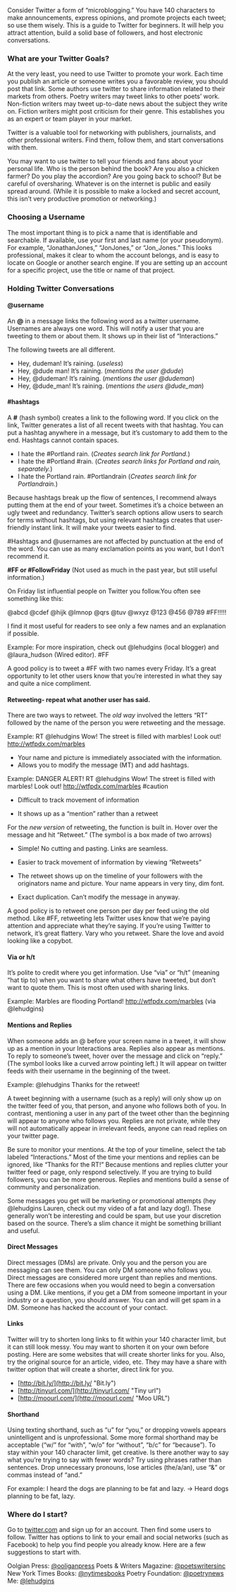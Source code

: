 Consider Twitter a form of &ldquo;microblogging.&rdquo; You have 140 characters to make announcements, express opinions, and promote projects each tweet; so use them wisely. This is a guide to Twitter for beginners. It will help you attract attention, build a solid base of followers, and host electronic conversations.

### What are your Twitter Goals?

At the very least, you need to use Twitter to promote your work. Each time you publish an article or someone writes you a favorable review, you should post that link. Some authors use twitter to share information related to their markets from others. Poetry writers may tweet links to other poets&rsquo; work. Non-fiction writers may tweet up-to-date news about the subject they write on. Fiction writers might post criticism for their genre. This establishes you as an expert or team player in your market.

Twitter is a valuable tool for networking with publishers, journalists, and other professional writers. Find them, follow them, and start conversations with them.

You may want to use twitter to tell your friends and fans about your personal life. Who is the person behind the book? Are you also a chicken farmer? Do you play the accordion? Are you going back to school? But be careful of oversharing. Whatever is on the internet is public and easily spread around. (While it is possible to make a locked and secret account, this isn&rsquo;t very productive promotion or networking.)

### Choosing a Username

The most important thing is to pick a name that is identifiable and searchable. If available, use your first and last name (or your pseudonym). For example, &ldquo;JonathanJones,&rdquo; &ldquo;JonJones,&rdquo; or &ldquo;Jon_Jones.&rdquo; This looks professional, makes it clear to whom the account belongs, and is easy to locate on Google or another search engine. If you are setting up an account for a specific project, use the title or name of that project.

### Holding Twitter Conversations

#### @username
An **@** in a message links the following word as a twitter username. Usernames are always one word. This will notify a user that you are tweeting to them or about them. It shows up in their list of &ldquo;Interactions.&rdquo;

The following tweets are all different.

-   Hey, dudeman! It&rsquo;s raining. (*useless*)
-   Hey, @dude man! It&rsquo;s raining. (*mentions the user @dude*)
-   Hey, @dudeman! It&rsquo;s raining. (*mentions the user @dudeman*)
-   Hey, @dude_man! It&rsquo;s raining. (*mentions the users @dude_man*)

#### #hashtags

A **#** (hash symbol) creates a link to the following word. If you click on the link, Twitter generates a list of all recent tweets with that hashtag. You can put a hashtag anywhere in a message, but it&rsquo;s customary to add them to the end. Hashtags cannot contain spaces.

-   I hate the #Portland rain. (*Creates search link for Portland.*)
-   I hate the #Portland #rain. (*Creates search links for Portland and rain, separately.*)
-   I hate the Portland rain. #Portlandrain (*Creates search link for Portlandrain.*)

Because hashtags break up the flow of sentences, I recommend always putting them at the end of your tweet. Sometimes it&rsquo;s a choice between an ugly tweet and redundancy. Twitter&rsquo;s search options allow users to search for terms without hashtags, but using relevant hashtags creates that user-friendly instant link. It will make your tweets easier to find.

\#Hashtags and @usernames are not affected by punctuation at the end of the word. You can use as many exclamation points as you want, but I don&rsquo;t recommend it.

**#FF or #FollowFriday**
(Not used as much in the past year, but still useful information.)

On Friday list influential people on Twitter you follow.You often see something like this:

@abcd @cdef @hijk @lmnop @qrs @tuv @wxyz @123 @456 @789 #FF!!!!!

I find it most useful for readers to see only a few names and an explanation if possible.

Example: For more inspiration, check out @lehudgins (local blogger) and @laura_hudson (Wired editor). #FF

A good policy is to tweet a #FF with two names every Friday. It&rsquo;s a great opportunity to let other users know that you&rsquo;re interested in what they say and quite a nice compliment.

#### Retweeting- repeat what another user has said.

There are two ways to retweet. The *old way* involved the letters &ldquo;RT&rdquo; followed by the name of the person you were retweeting and the message.

Example: RT @lehudgins Wow! The street is filled with marbles! Look out! http://wtfpdx.com/marbles

-   Your name and picture is immediately associated with the information.
-   Allows you to modify the message (MT) and add hashtags.

Example: DANGER ALERT! RT @lehudgins Wow! The street is filled with marbles! Look out! http://wtfpdx.com/marbles #caution

-   Difficult to track movement of information

-   It shows up as a &ldquo;mention&rdquo; rather than a retweet

For the *new version* of retweeting, the function is built in. Hover over the message and hit &ldquo;Retweet.&rdquo; (The symbol is a box made of two arrows)

-   Simple! No cutting and pasting. Links are seamless.
-   Easier to track movement of information by viewing &ldquo;Retweets&rdquo;

-   The retweet shows up on the timeline of your followers with the originators name and picture. Your name appears in very tiny, dim font.
-   Exact duplication. Can&rsquo;t modify the message in anyway.

A good policy is to retweet one person per day per feed using the old method. Like #FF, retweeting lets Twitter uses know that we&rsquo;re paying attention and appreciate what they&rsquo;re saying. If you&rsquo;re using Twitter to network, it&rsquo;s great flattery. Vary who you retweet. Share the love and avoid looking like a copybot.

#### Via or h/t

It&rsquo;s polite to credit where you get information. Use &ldquo;via&rdquo; or &ldquo;h/t&rdquo; (meaning &ldquo;hat tip to) when you want to share what others have tweeted, but don&rsquo;t want to quote them. This is most often used with sharing links.

Example: Marbles are flooding Portland! http://wtfpdx.com/marbles (via @lehudgins)

#### Mentions and Replies

When someone adds an @ before your screen name in a tweet, it will show up as a mention in your Interactions area. Replies also appear as mentions. To reply to someone&rsquo;s tweet, hover over the message and click on &ldquo;reply.&rdquo; (The symbol looks like a curved arrow pointing left.) It will appear on twitter feeds with their username in the beginning of the tweet.

Example: @lehudgins Thanks for the retweet!

A tweet beginning with a username (such as a reply) will only show up on the twitter feed of you, that person, and anyone who follows both of you. In contrast, mentioning a user in any part of the tweet other than the beginning will appear to anyone who follows you. Replies are not private, while they will not automatically appear in irrelevant feeds, anyone can read replies on your twitter page.

Be sure to monitor your mentions. At the top of your timeline, select the tab labeled &ldquo;Interactions.&rdquo; Most of the time your mentions and replies can be ignored, like &ldquo;Thanks for the RT!&rdquo; Because mentions and replies clutter your twitter feed or page, only respond selectively. If you are trying to build followers, you can be more generous. Replies and mentions build a sense of community and personalization.

Some messages you get will be marketing or promotional attempts (hey @lehudgins Lauren, check out my video of a fat and lazy dog!). These generally won&rsquo;t be interesting and could be spam, but use your discretion based on the source. There&rsquo;s a slim chance it might be something brilliant and useful.

#### Direct Messages

Direct messages (DMs) are private. Only you and the person you are messaging can see them. You can only DM someone who follows you. Direct messages are considered more urgent than replies and mentions. There are few occasions when you would need to begin a conversation using a DM. Like mentions, if you get a DM from someone important in your industry or a question, you should answer. You can and will get spam in a DM. Someone has hacked the account of your contact.

#### Links

Twitter will try to shorten long links to fit within your 140 character limit, but it can still look messy. You may want to shorten it on your own before posting. Here are some websites that will create shorter links for you. Also, try the original source for an article, video, etc. They may have a share with twitter option that will create a shorter, direct link for you.

-   [http://bit.ly/](http://bit.ly/ "Bit.ly")
-   [http://tinyurl.com/](http://tinyurl.com/ "Tiny url")
-   [http://moourl.com/](http://moourl.com/ "Moo URL")

#### Shorthand

Using texting shorthand, such as &ldquo;u&rdquo; for &ldquo;you,&rdquo; or dropping vowels appears unintelligent and is unprofessional. Some more formal shorthand may be acceptable (&ldquo;w/&rdquo; for &ldquo;with&rdquo;, &ldquo;w/o&rdquo; for &ldquo;without&rdquo;, &ldquo;b/c&rdquo; for &ldquo;because&rdquo;). To stay within your 140 character limit, get creative. Is there another way to say what you&rsquo;re trying to say with fewer words? Try using phrases rather than sentences. Drop unnecessary pronouns, lose articles (the/a/an), use &ldquo;&&rdquo; or commas instead of &ldquo;and.&rdquo;

For example:
I heard the dogs are planning to be fat and lazy. -> Heard dogs planning to be fat, lazy.

### Where do I start?

Go to [twitter.com](https://twitter.com/ "Twitter") and sign up for an account. Then find some users to follow. Twitter has options to link to your email and social networks (such as Facebook) to help you find people you already know. Here are a few suggestions to start with.

Oolgian Press: [@ooliganpress](https://twitter.com/ooliganpress)
Poets & Writers Magazine: [@poetswritersinc](https://twitter.com/@poetswritersinc "P&W")
New York Times Books: [@nytimesbooks](https://twitter.com/nytimesbooks "NYT books")
Poetry Foundation: [@poetrynews](https://twitter.com/@poetrynews "Poetry Foundation")
Me: [@lehudgins](https://twitter.com/lehudgins "Me")
